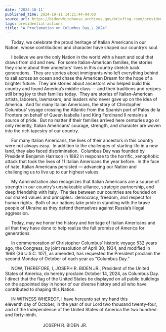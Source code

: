 ```yaml
---
date: '2024-10-11'
published_time: 2024-10-11 14:21:44-04:00
source_url: https://bidenwhitehouse.archives.gov/briefing-room/presidential-actions/2024/10/11/a-proclamation-on-columbus-day-2024/
tags: presidential-actions
title: "A Proclamation on Columbus Day,\_2024"
---
```

 
     Today, we celebrate the proud heritage of Italian Americans in our
Nation, whose contributions and character have shaped our country’s
soul.

     I believe we are the only Nation in the world with a heart and soul
that draws from old and new.  For some Italian-American families, the
stories they share about their ancestors’ lives in this country stretch
back generations.  They are stories about immigrants who left everything
behind to sail across an ocean and chase the American Dream for the hope
of a brighter future.  They are stories about ancestors who helped build
this country and found America’s middle class — and their traditions and
recipes still bring joy to their families today.  They are stories of
Italian-American artists, laborers, lawmakers, and leaders who never
gave up on the idea of America.  And for many Italian Americans, the
story of Christopher Columbus’ voyage crossing the Atlantic from the
Spanish port of Palos de la Frontera on behalf of Queen Isabella I and
King Ferdinand II remains a source of pride.  But no matter if their
families arrived here centuries ago or only recently, Italian Americans’
courage, strength, and character are woven into the rich tapestry of our
country.

     For many Italian Americans, the lives of their ancestors in this
country were not always easy.  In addition to the challenges of starting
life in a new land, they also faced discrimination.  Columbus Day was
founded by President Benjamin Harrison in 1892 in response to the
horrific, xenophobic attack that took the lives of 11 Italian Americans
the year before.  In the face of hate, Italian Americans persisted —
advancing our Nation and challenging us to live up to our highest
values. 

     My Administration also recognizes that Italian Americans are a
source of strength in our country’s unshakeable alliance, strategic
partnership, and deep friendship with Italy.  The ties between our
countries are founded on our shared values and principles:  democracy,
freedom, and respect for human rights.  Both of our nations take pride
in standing with the brave people of Ukraine as they defend themselves
against Russia’s illegal aggression.

     Today, may we honor the history and heritage of Italian Americans
and all that they have done to help realize the full promise of America
for generations.

     In commemoration of Christopher Columbus’ historic voyage 532 years
ago, the Congress, by joint resolution of April 30, 1934, and modified
in 1968 (36 U.S.C. 107), as amended, has requested the President
proclaim the second Monday of October of each year as “Columbus Day.”

     NOW, THEREFORE, I, JOSEPH R. BIDEN JR., President of the United
States of America, do hereby proclaim October 14, 2024, as Columbus
Day.  I direct that the flag of the United States be displayed on all
public buildings on the appointed day in honor of our diverse history
and all who have contributed to shaping this Nation.

     IN WITNESS WHEREOF, I have hereunto set my hand this  
eleventh day of October, in the year of our Lord
two thousand twenty-four, and of the Independence of the United States
of America the two hundred and forty-ninth.  
   
                               JOSEPH R. BIDEN JR.
